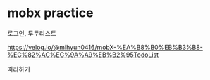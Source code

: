 # mobx practice

로그인, 투두리스트

https://velog.io/@mihyun0416/mobX-%EA%B8%B0%EB%B3%B8-%EC%82%AC%EC%9A%A9%EB%B2%95TodoList

따라하기

